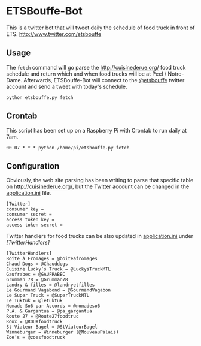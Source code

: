 ETSBouffe-Bot
=================

This is a twitter bot that will tweet daily the schedule of food truck in front of ÉTS.
http://www.twitter.com/etsbouffe

## Usage
The `fetch` command will go parse the http://cuisinederue.org/ food truck schedule and return which and when food trucks will be at Peel / Notre-Dame. Afterwards, ETSBouffe-Bot will connect to the [@etsbouffe](http://twitter.com/etsbouffe) twitter account and send a tweet with today's schedule.

	python etsbouffe.py fetch

## Crontab
This script has been set up on a Raspberry Pi with Crontab to run daily at 7am.
	
	00 07 * * * python /home/pi/etsbouffe.py fetch

## Configuration
Obviously, the web site parsing has been writing to parse that specific table on http://cuisinederue.org/, but the Twitter account can be changed in the [application.ini](../blob/master/application.ini.exemple) file.

	[Twitter]
	consumer key = 
	consumer secret = 
	access token key = 
	access token secret = 

Twitter handlers for food trucks can be also updated in [application.ini](../blob/master/application.ini.exemple) under *[TwitterHandlers]*

	[TwitterHandlers]
	Boîte à Fromages = @boiteafromages
	Chaud Dogs = @Chauddogs
	Cuisine Lucky’s Truck = @LuckysTruckMTL
	Gaufrabec = @GAUFRABEC
	Grumman 78 = @Grumman78
	Landry & filles = @landryetfilles
	Le Gourmand Vagabond = @GourmandVagabon
	Le Super Truck = @SuperTruckMTL
	Le Tuktuk = @letuktuk
	Nomade So6 par Accords = @nomadeso6
	P.A. & Gargantua = @pa_gargantua
	Route 27 = @Route27foodtruc
	Roux = @ROUXfoodtruck
	St-Viateur Bagel = @StViateurBagel
	Winneburger = Winneburger (@NouveauPalais)
	Zoe’s = @zoesfoodtruck
